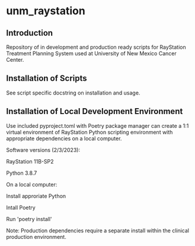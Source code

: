 # unm_raystation

## Introduction
Repository of in development and production ready scripts for RayStation Treatment Planning System used at University of New Mexico Cancer Center.  

## Installation of Scripts

See script specific docstring on installation and usage.

## Installation of Local Development Environment 

Use included pyproject.toml with Poetry package manager can create a 1:1 virtual environment of RayStation Python scripting environment with appropriate dependencies on a local computer.  

Software versions (2/3/2023):

RayStation 11B-SP2

Python 3.8.7

On a local computer:

Install approriate Python

Intall Poetry

Run 'poetry install'  

Note: Production dependencies require a separate install within the clinical production environment.


